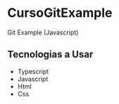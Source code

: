 # CursoGitExample
Git Example (Javascript)


## Tecnologias a Usar

- Typescript
- Javascript
- Html
- Css

